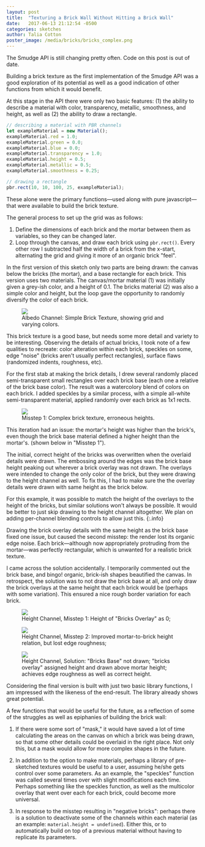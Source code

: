 ```yaml
---
layout: post
title:  "Texturing a Brick Wall Without Hitting a Brick Wall"
date:   2017-06-13 21:12:54 -0500
categories: sketches
author: Talia Cotton
poster_image: /media/bricks/bricks_complex.png
---
```


<p class="warn">The Smudge API is still changing pretty often. Code on this post is out of date.</p>


Building a brick texture as the first implementation of the Smudge API was a good exploration of its potential as well as a good indication of other functions from which it would benefit.

At this stage in the API there were only two basic features: (1) the ability to describe a material with color, transparency, metallic, smoothness, and height, as well as (2) the ability to draw a rectangle.

```javascript
// describing a material with PBR channels
let exampleMaterial = new Material();
exampleMaterial.red = 1.0;
exampleMaterial.green = 0.0;
exampleMaterial.blue = 0.0;
exampleMaterial.transparency = 1.0;
exampleMaterial.height = 0.5;
exampleMaterial.metallic = 0.5;
exampleMaterial.smoothness = 0.25;

// drawing a rectangle
pbr.rect(10, 10, 100, 25, exampleMaterial);
```

These alone were the primary functions—used along with pure javascript—that were available to build the brick texture.

The general process to set up the grid was as follows:
1. Define the dimensions of each brick and the mortar between them as variables, so they can be changed later.
2. Loop through the canvas, and draw each brick using `pbr.rect()`. Every other row I subtracted half the width of a brick from the x-start, alternating the grid and giving it more of an organic brick "feel".

In the first version of this sketch only two parts are being drawn: the canvas below the bricks (the mortar), and a base rectangle for each brick. This version uses two materials. The canvas/mortar material (1) was initially given a grey-ish color, and a height of 0.1. The bricks material (2) was also a simple color and height, but the loop gave the opportunity to randomly diversify the color of each brick. 

<div class="figures">
    <figure>
        <img src="{{site.baseurl}}/media/bricks/bricks_basic_albedo.png">
        <figcaption>
        Albedo Channel: Simple Brick Texture, showing grid and varying colors.
        </figcaption>
    </figure>
</div>


This brick texture is a good base, but needs some more detail and variety to be interesting. Observing the details of actual bricks, I took note of a few qualities to recreate: color alteration within each brick, speckles on some, edge "noise" (bricks aren't usually perfect rectangles), surface flaws (randomized indents, roughness, etc).

For the first stab at making the brick details, I drew several randomly placed semi-transparent small rectangles over each brick base (each one a relative of the brick base color). The result was a watercolory blend of colors on each brick. I added speckles by a similar process, with a simple all-white semi-transparent material, applied randomly over each brick as 1x1 rects.



<div class="figures">
    <figure>
        <img src="{{site.baseurl}}/media/bricks/misstep2.png">
        <figcaption>
        Misstep 1: Complex brick texture, erroneous heights.
        </figcaption>
    </figure>
</div>

This iteration had an issue: the mortar's height was higher than the brick's, even though the brick base material defined a higher height than the mortar's. (shown below in "Misstep 1").

The initial, correct height of the bricks was overwritten when the overlaid details were drawn. The embossing around the edges was the brick base height peaking out wherever a brick overlay was not drawn. The overlays were intended to change the only color of the brick, but they were drawing to the height channel as well. To fix this, I had to make sure the the overlay details were drawn with same height as the brick below.

For this example, it was possible to match the height of the overlays to the height of the bricks, but similar solutions won't always be possible. It would be better to just skip drawing to the height channel altogether. We plan on adding per-channel blending controls to allow just this.
{:.info}

Drawing the brick overlay details with the same height as the brick base fixed one issue, but caused the second misstep: the render lost its organic edge noise. Each brick—although now appropriately protruding from the mortar—was perfectly rectangular, which is unwanted for a realistic brick texture.

I came across the solution accidentally. I temporarily commented out the brick base, and bingo! organic, brick-ish shapes beautified the canvas. In retrospect, the solution was to not draw the brick base at all, and only draw the brick overlays at the same height that each brick would be (perhaps with some variation). This ensured a nice rough border variation for each brick.


<div class="figures">
    <figure>
        <img src="{{site.baseurl}}/media/bricks/bricks_height0.png">
        <figcaption>
        Height Channel, Misstep 1: Height of "Bricks Overlay" as 0;
        </figcaption>
    </figure>
    <figure>
        <img src="{{site.baseurl}}/media/bricks/bricks_height1.png">
        <figcaption>
        Height Channel, Misstep 2: Improved mortar-to-brick height relation, but lost edge roughness;
        </figcaption>
    </figure>
    <figure>
        <img src="{{site.baseurl}}/media/bricks/bricks_height2.png">
        <figcaption>
        Height Channel, Solution: "Bricks Base" not drawn; "bricks overlay" assigned height and drawn above mortar height; achieves edge roughness as well as correct height.
        </figcaption>
    </figure>
</div>

Considering the final version is built with just two basic library functions, I am impressed with the likeness of the end-result. The library already shows great potential.

A few functions that would be useful for the future, as a reflection of some of the struggles as well as epiphanies of building the brick wall:

1. If there were some sort of "mask," it would have saved a lot of time calculating the areas on the canvas on which a brick was being drawn, so that some other details could be overlaid in the right place. Not only this, but a mask would allow for more complex shapes in the future.

2. In addition to the option to make materials, perhaps a library of pre-sketched textures would be useful to a user, assuming he/she gets control over some parameters. As an example, the "speckles" function was called several times over with slight modifications each time. Perhaps something like the speckles function, as well as the multicolor overlay that went over each for each brick, could become more universal.

3. In response to the misstep resulting in "negative bricks": perhaps there is a solution to deactivate some of the channels within each material (as an example: `material.height = undefined`). Either this, or to automatically build on top of a previous material without having to replicate its parameters.